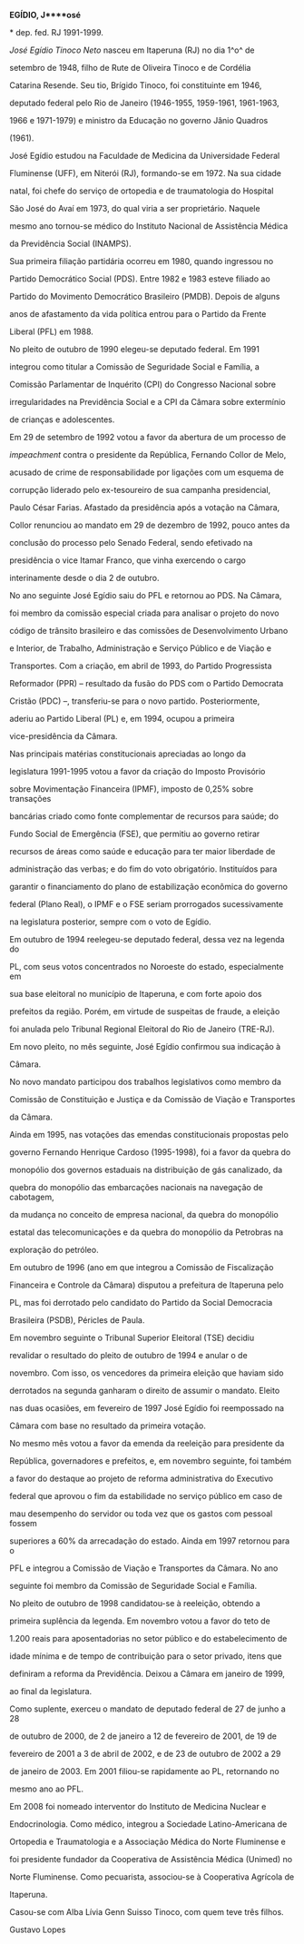 **EGÍDIO, J****osé**



\* dep. fed. RJ 1991-1999.



*José Egídio Tinoco Neto* nasceu em Itaperuna (RJ) no dia 1^o^ de

setembro de 1948, filho de Rute de Oliveira Tinoco e de Cordélia

Catarina Resende. Seu tio, Brígido Tinoco, foi constituinte em 1946,

deputado federal pelo Rio de Janeiro (1946-1955, 1959-1961, 1961-1963,

1966 e 1971-1979) e ministro da Educação no governo Jânio Quadros

(1961).



José Egídio estudou na Faculdade de Medicina da Universidade Federal

Fluminense (UFF), em Niterói (RJ), formando-se em 1972. Na sua cidade

natal, foi chefe do serviço de ortopedia e de traumatologia do Hospital

São José do Avaí em 1973, do qual viria a ser proprietário. Naquele

mesmo ano tornou-se médico do Instituto Nacional de Assistência Médica

da Previdência Social (INAMPS).



Sua primeira filiação partidária ocorreu em 1980, quando ingressou no

Partido Democrático Social (PDS). Entre 1982 e 1983 esteve filiado ao

Partido do Movimento Democrático Brasileiro (PMDB). Depois de alguns

anos de afastamento da vida política entrou para o Partido da Frente

Liberal (PFL) em 1988.



No pleito de outubro de 1990 elegeu-se deputado federal. Em 1991

integrou como titular a Comissão de Seguridade Social e Família, a

Comissão Parlamentar de Inquérito (CPI) do Congresso Nacional sobre

irregularidades na Previdência Social e a CPI da Câmara sobre extermínio

de crianças e adolescentes.



Em 29 de setembro de 1992 votou a favor da abertura de um processo de

*impeachment* contra o presidente da República, Fernando Collor de Melo,

acusado de crime de responsabilidade por ligações com um esquema de

corrupção liderado pelo ex-tesoureiro de sua campanha presidencial,

Paulo César Farias. Afastado da presidência após a votação na Câmara,

Collor renunciou ao mandato em 29 de dezembro de 1992, pouco antes da

conclusão do processo pelo Senado Federal, sendo efetivado na

presidência o vice Itamar Franco, que vinha exercendo o cargo

interinamente desde o dia 2 de outubro.



No ano seguinte José Egídio saiu do PFL e retornou ao PDS. Na Câmara,

foi membro da comissão especial criada para analisar o projeto do novo

código de trânsito brasileiro e das comissões de Desenvolvimento Urbano

e Interior, de Trabalho, Administração e Serviço Público e de Viação e

Transportes. Com a criação, em abril de 1993, do Partido Progressista

Reformador (PPR) – resultado da fusão do PDS com o Partido Democrata

Cristão (PDC) –, transferiu-se para o novo partido. Posteriormente,

aderiu ao Partido Liberal (PL) e, em 1994, ocupou a primeira

vice-presidência da Câmara.



Nas principais matérias constitucionais apreciadas ao longo da

legislatura 1991-1995 votou a favor da criação do Imposto Provisório

sobre Movimentação Financeira (IPMF), imposto de 0,25% sobre transações

bancárias criado como fonte complementar de recursos para saúde; do

Fundo Social de Emergência (FSE), que permitiu ao governo retirar

recursos de áreas como saúde e educação para ter maior liberdade de

administração das verbas; e do fim do voto obrigatório. Instituídos para

garantir o financiamento do plano de estabilização econômica do governo

federal (Plano Real), o IPMF e o FSE seriam prorrogados sucessivamente

na legislatura posterior, sempre com o voto de Egídio.



Em outubro de 1994 reelegeu-se deputado federal, dessa vez na legenda do

PL, com seus votos concentrados no Noroeste do estado, especialmente em

sua base eleitoral no município de Itaperuna, e com forte apoio dos

prefeitos da região. Porém, em virtude de suspeitas de fraude, a eleição

foi anulada pelo Tribunal Regional Eleitoral do Rio de Janeiro (TRE-RJ).

Em novo pleito, no mês seguinte, José Egídio confirmou sua indicação à

Câmara.



No novo mandato participou dos trabalhos legislativos como membro da

Comissão de Constituição e Justiça e da Comissão de Viação e Transportes

da Câmara.



Ainda em 1995, nas votações das emendas constitucionais propostas pelo

governo Fernando Henrique Cardoso (1995-1998), foi a favor da quebra do

monopólio dos governos estaduais na distribuição de gás canalizado, da

quebra do monopólio das embarcações nacionais na navegação de cabotagem,

da mudança no conceito de empresa nacional, da quebra do monopólio

estatal das telecomunicações e da quebra do monopólio da Petrobras na

exploração do petróleo.



Em outubro de 1996 (ano em que integrou a Comissão de Fiscalização

Financeira e Controle da Câmara) disputou a prefeitura de Itaperuna pelo

PL, mas foi derrotado pelo candidato do Partido da Social Democracia

Brasileira (PSDB), Péricles de Paula.



Em novembro seguinte o Tribunal Superior Eleitoral (TSE) decidiu

revalidar o resultado do pleito de outubro de 1994 e anular o de

novembro. Com isso, os vencedores da primeira eleição que haviam sido

derrotados na segunda ganharam o direito de assumir o mandato. Eleito

nas duas ocasiões, em fevereiro de 1997 José Egídio foi reempossado na

Câmara com base no resultado da primeira votação.



No mesmo mês votou a favor da emenda da reeleição para presidente da

República, governadores e prefeitos, e, em novembro seguinte, foi também

a favor do destaque ao projeto de reforma administrativa do Executivo

federal que aprovou o fim da estabilidade no serviço público em caso de

mau desempenho do servidor ou toda vez que os gastos com pessoal fossem

superiores a 60% da arrecadação do estado. Ainda em 1997 retornou para o

PFL e integrou a Comissão de Viação e Transportes da Câmara. No ano

seguinte foi membro da Comissão de Seguridade Social e Família.



No pleito de outubro de 1998 candidatou-se à reeleição, obtendo a

primeira suplência da legenda. Em novembro votou a favor do teto de

1.200 reais para aposentadorias no setor público e do estabelecimento de

idade mínima e de tempo de contribuição para o setor privado, itens que

definiram a reforma da Previdência. Deixou a Câmara em janeiro de 1999,

ao final da legislatura.



Como suplente, exerceu o mandato de deputado federal de 27 de junho a 28

de outubro de 2000, de 2 de janeiro a 12 de fevereiro de 2001, de 19 de

fevereiro de 2001 a 3 de abril de 2002, e de 23 de outubro de 2002 a 29

de janeiro de 2003. Em 2001 filiou-se rapidamente ao PL, retornando no

mesmo ano ao PFL.



Em 2008 foi nomeado interventor do Instituto de Medicina Nuclear e

Endocrinologia. Como médico, integrou a Sociedade Latino-Americana de

Ortopedia e Traumatologia e a Associação Médica do Norte Fluminense e

foi presidente fundador da Cooperativa de Assistência Médica (Unimed) no

Norte Fluminense. Como pecuarista, associou-se à Cooperativa Agrícola de

Itaperuna.



Casou-se com Alba Lívia Genn Suisso Tinoco, com quem teve três filhos.



Gustavo Lopes



